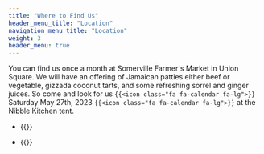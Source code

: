 ```yaml
---
title: "Where to Find Us"
header_menu_title: "Location"
navigation_menu_title: "Location"
weight: 3
header_menu: true
---
```



You can find us once a month at Somerville Farmer's Market in Union Square. We will have an offering of Jamaican patties either beef or vegetable, gizzada coconut tarts, and some refreshing sorrel and ginger juices. So come and look for us `{{<icon class="fa fa-calendar fa-lg">}}` Saturday May 27th, 2023 `{{<icon class="fa fa-calendar fa-lg">}}` at the Nibble Kitchen tent.

- {{<extlink text="2023 Union Square Farmers Market in Somerville" href="https://www.unionsquaremain.org/2023-fmseason" icon="fa fa-external-link">}}

- {{<extlink text="Nibble - Global Eats by Local Peeps " href="https://nibblesomerville.com/" icon="fa fa-external-link">}}
